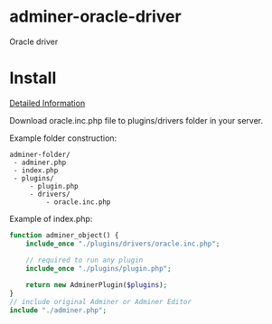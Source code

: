 # adminer-oracle-driver
Oracle driver

# Install
[Detailed Information](https://www.adminer.org/en/plugins/)

Download oracle.inc.php file to plugins/drivers folder in your server.

Example folder construction:
```
adminer-folder/
 - adminer.php
 - index.php
 - plugins/
     - plugin.php
     - drivers/
         - oracle.inc.php
```

Example of index.php:
```php
function adminer_object() {
    include_once "./plugins/drivers/oracle.inc.php";

    // required to run any plugin
    include_once "./plugins/plugin.php";
    
    return new AdminerPlugin($plugins);
}
// include original Adminer or Adminer Editor
include "./adminer.php";
